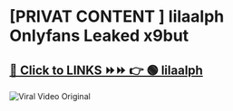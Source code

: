 
 # [PRIVAT CONTENT ] lilaalph Onlyfans Leaked x9but

## <h2><a href="https://clipsfans.com/lilaalph&ref=git">🔗 Click to LINKS ⏩⏩ 👉 🟢 lilaalph </a></h2>

<a href="https://clipsfans.com/lilaalph&ref=git" rel="nofollow" data-target="animated-image.originalLink"><img src="https://i.ibb.co.com/xMMVF88/686577567.gif" alt="Viral Video Original" style="max-width: 100%; display: inline-block;" data-target="animated-image.originalImage"></a>

